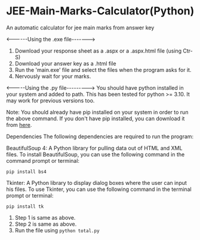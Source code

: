 # JEE-Main-Marks-Calculator(Python)
An automatic calculator for jee main marks from answer key

<------Using the .exe file------->
1. Download your response sheet as a .aspx or a .aspx.html file (using Ctr-S)
2. Download your answer key as a .html file
3. Run the 'main.exe' file and select the files when the program asks for it.
4. Nervously wait for your marks.

<-----Using the .py file--------->
You should have python installed in your system and added to path. This has been tested for python >= 3.10. It may work for previous versions too.

Note: You should already have pip installed on your system in order to run the above command. If you don't have pip installed, you can download it from [here](https://pip.pypa.io/en/stable/installation/).

Dependencies
The following dependencies are required to run the program:

BeautifulSoup 4: A Python library for pulling data out of HTML and XML files.
To install BeautifulSoup, you can use the following command in the command prompt or terminal:

`pip install bs4`

Tkinter: A Python library to display dialog boxes where the user can input his files.
To use Tkinter, you can use the following command in the terminal prompt or terminal:

`pip install tk`


1. Step 1 is same as above.
2. Step 2 is same as above.
3. Run the file using `python total.py`
